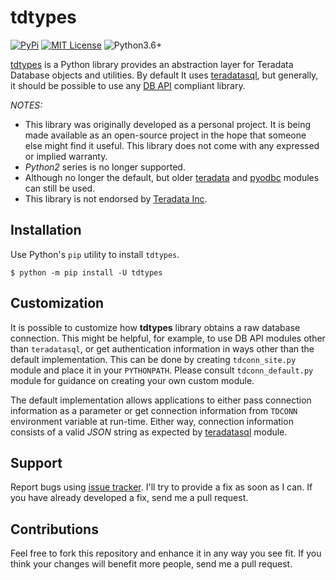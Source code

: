 tdtypes
=======

[![PyPi](https://img.shields.io/pypi/v/tdtypes.svg)](https://pypi.python.org/pypi/tdtypes) [![MIT License](https://img.shields.io/badge/License-MIT-blue.svg)](https://opensource.org/licenses/MIT) ![Python3.6+](https://img.shields.io/pypi/pyversions/tdtypes.svg)

[tdtypes](https://bitbucket.org/padhia/tdtypes) is a Python library provides an abstraction layer for Teradata Database objects and utilities. By default It uses [teradatasql](https://pypi.org/project/teradatasql/), but generally, it should be possible to use any [DB API](https://www.python.org/dev/peps/pep-0249/) compliant library.

*NOTES:*

-   This library was originally developed as a personal project. It is being made available as an open-source project in the hope that someone else might find it useful. This library does not come with any expressed or implied warranty.
-   *Python2* series is no longer supported.
-   Although no longer the default, but older [teradata](https://pypi.python.org/pypi/teradata/) and [pyodbc](https://github.com/mkleehammer/pyodbc) modules can still be used.
-   This library is not endorsed by [Teradata Inc](http://www.teradata.com/).

Installation
------------

Use Python's `pip` utility to install `tdtypes`.

    $ python -m pip install -U tdtypes

Customization
-------------

It is possible to customize how **tdtypes** library obtains a raw database connection. This might be helpful, for example, to use DB API modules other than `teradatasql`, or get authentication information in ways other than the default implementation. This can be done by creating `tdconn_site.py` module and place it in your `PYTHONPATH`. Please consult `tdconn_default.py` module for guidance on creating your own custom module.

The default implementation allows applications to either pass connection information as a parameter or get connection information from `TDCONN` environment variable at run-time. Either way, connection information consists of a valid *JSON* string as expected by [teradatasql](https://pypi.org/project/teradatasql/) module.

Support
-------

Report bugs using [issue tracker](https://bitbucket.org/padhia/tdtypes/issues?status=new&status=open). I'll try to provide a fix as soon as I can. If you have already developed a fix, send me a pull request.

Contributions
-------------

Feel free to fork this repository and enhance it in any way you see fit. If you think your changes will benefit more people, send me a pull request.
